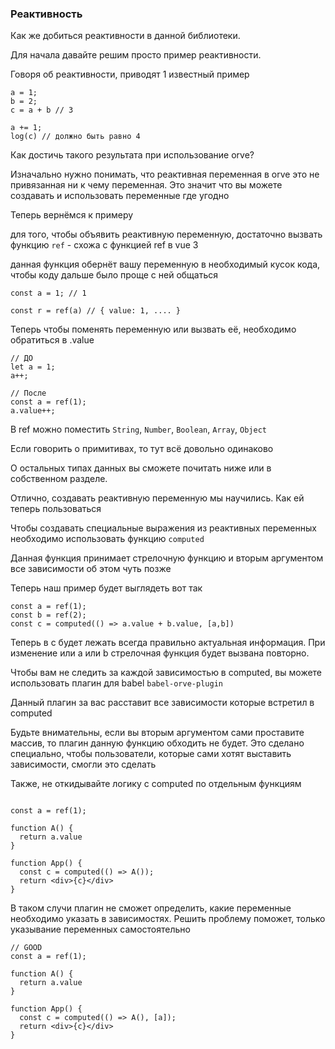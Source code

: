 ### Реактивность

Как же добиться реактивности в данной библиотеки.

Для начала давайте решим просто пример реактивности.

Говоря об реактивности, приводят 1 известный пример

```
a = 1;
b = 2;
c = a + b // 3

a += 1;
log(c) // должно быть равно 4 
```

Как достичь такого результата при использование orve?

Изначально нужно понимать, что реактивная переменная в orve это не привязанная ни к чему переменная. Это значит что вы можете создавать и использовать переменные где угодно

Теперь вернёмся к примеру

для того, чтобы объявить реактивную переменную, достаточно вызвать функцию `ref` - схожа с функцией ref в vue 3

данная функция обернёт вашу переменную в необходимый кусок кода, чтобы коду дальше было проще с ней общаться

```
const a = 1; // 1

const r = ref(a) // { value: 1, .... }
```

Теперь чтобы поменять переменную или вызвать её, необходимо обратиться в .value

```
// ДО
let a = 1;
a++;

// После
const a = ref(1);
a.value++;
```

В ref можно поместить `String`, `Number`, `Boolean`, `Array`, `Object`

Если говорить о примитивах, то тут всё довольно одинаково

О остальных типах данных вы сможете почитать ниже или в собственном разделе.

Отлично, создавать реактивную переменную мы научились. Как ей теперь пользоваться

Чтобы создавать специальные выражения из реактивных переменных необходимо использовать функцию `computed`

Данная функция принимает стрелочную функцию и вторым аргументом все зависимости об этом чуть позже

Теперь наш пример будет выглядеть вот так

```
const a = ref(1);
const b = ref(2);
const c = computed(() => a.value + b.value, [a,b])
```

Теперь в c будет лежать всегда правильно актуальная информация. При изменение или а или b стрелочная функция будет вызвана повторно.

Чтобы вам не следить за каждой зависимостью в computed, вы можете использовать плагин для babel `babel-orve-plugin`

Данный плагин за вас расставит все зависимости которые встретил в computed

Будьте внимательны, если вы вторым аргументом сами проставите массив, то плагин данную функцию обходить не будет. Это сделано специально, чтобы пользователи, которые сами хотят выставить зависимости, смогли это сделать

Также, не откидывайте логику с computed по отдельным функциям
```

const a = ref(1);

function A() {
  return a.value
}

function App() {
  const c = computed(() => A());
  return <div>{c}</div>
}
```

В таком случи плагин не сможет определить, какие переменные необходимо указать в зависимостях. Решить проблему поможет, только указывание переменных самостоятельно

```
// GOOD
const a = ref(1);

function A() {
  return a.value
}

function App() {
  const c = computed(() => A(), [a]);
  return <div>{c}</div>
}
```

